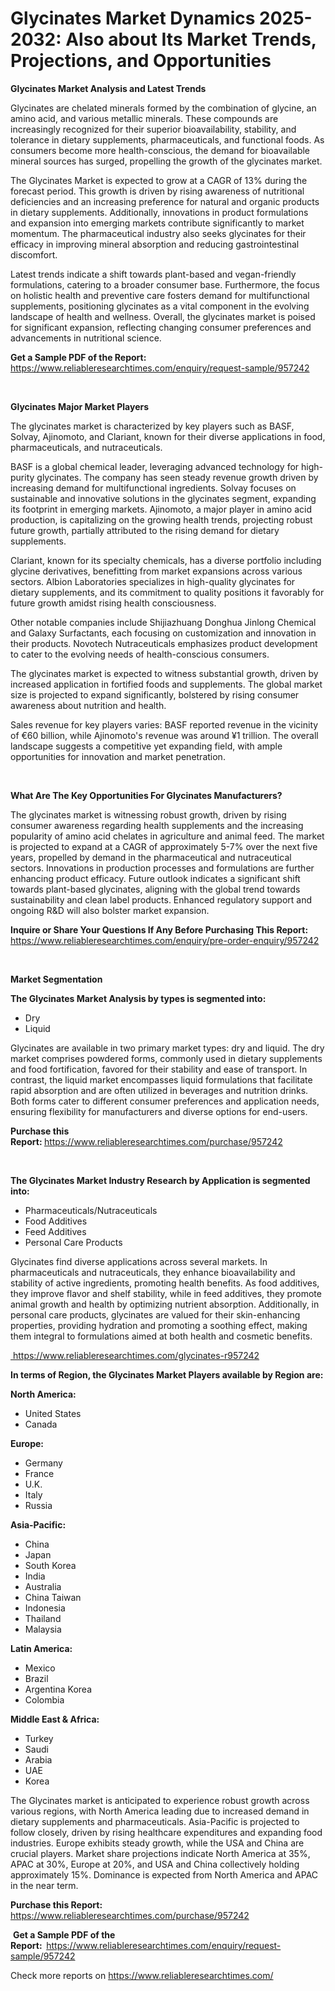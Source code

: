 <p><h1>Glycinates Market Dynamics 2025-2032: Also about Its Market Trends, Projections, and Opportunities</h1></p><p><strong>Glycinates Market Analysis and Latest Trends</strong></p>
<p><p>Glycinates are chelated minerals formed by the combination of glycine, an amino acid, and various metallic minerals. These compounds are increasingly recognized for their superior bioavailability, stability, and tolerance in dietary supplements, pharmaceuticals, and functional foods. As consumers become more health-conscious, the demand for bioavailable mineral sources has surged, propelling the growth of the glycinates market.</p><p>The Glycinates Market is expected to grow at a CAGR of 13% during the forecast period. This growth is driven by rising awareness of nutritional deficiencies and an increasing preference for natural and organic products in dietary supplements. Additionally, innovations in product formulations and expansion into emerging markets contribute significantly to market momentum. The pharmaceutical industry also seeks glycinates for their efficacy in improving mineral absorption and reducing gastrointestinal discomfort.</p><p>Latest trends indicate a shift towards plant-based and vegan-friendly formulations, catering to a broader consumer base. Furthermore, the focus on holistic health and preventive care fosters demand for multifunctional supplements, positioning glycinates as a vital component in the evolving landscape of health and wellness. Overall, the glycinates market is poised for significant expansion, reflecting changing consumer preferences and advancements in nutritional science.</p></p>
<p><strong>Get a Sample PDF of the Report:&nbsp;</strong> <a href="https://www.reliableresearchtimes.com/enquiry/request-sample/957242?utm_campaign=3317&utm_medium=2&utm_source=Github&utm_content=ia&utm_term=08032025&utm_id=glycinates">https://www.reliableresearchtimes.com/enquiry/request-sample/957242</a></p>
<p>&nbsp;</p>
<p><strong>Glycinates Major Market Players</strong></p>
<p><p>The glycinates market is characterized by key players such as BASF, Solvay, Ajinomoto, and Clariant, known for their diverse applications in food, pharmaceuticals, and nutraceuticals. </p><p>BASF is a global chemical leader, leveraging advanced technology for high-purity glycinates. The company has seen steady revenue growth driven by increasing demand for multifunctional ingredients. Solvay focuses on sustainable and innovative solutions in the glycinates segment, expanding its footprint in emerging markets. Ajinomoto, a major player in amino acid production, is capitalizing on the growing health trends, projecting robust future growth, partially attributed to the rising demand for dietary supplements.</p><p>Clariant, known for its specialty chemicals, has a diverse portfolio including glycine derivatives, benefitting from market expansions across various sectors. Albion Laboratories specializes in high-quality glycinates for dietary supplements, and its commitment to quality positions it favorably for future growth amidst rising health consciousness.</p><p>Other notable companies include Shijiazhuang Donghua Jinlong Chemical and Galaxy Surfactants, each focusing on customization and innovation in their products. Novotech Nutraceuticals emphasizes product development to cater to the evolving needs of health-conscious consumers.</p><p>The glycinates market is expected to witness substantial growth, driven by increased application in fortified foods and supplements. The global market size is projected to expand significantly, bolstered by rising consumer awareness about nutrition and health.</p><p>Sales revenue for key players varies: BASF reported revenue in the vicinity of €60 billion, while Ajinomoto's revenue was around ¥1 trillion. The overall landscape suggests a competitive yet expanding field, with ample opportunities for innovation and market penetration.</p></p>
<p>&nbsp;</p>
<p><strong>What Are The Key Opportunities For Glycinates Manufacturers?</strong></p>
<p><p>The glycinates market is witnessing robust growth, driven by rising consumer awareness regarding health supplements and the increasing popularity of amino acid chelates in agriculture and animal feed. The market is projected to expand at a CAGR of approximately 5-7% over the next five years, propelled by demand in the pharmaceutical and nutraceutical sectors. Innovations in production processes and formulations are further enhancing product efficacy. Future outlook indicates a significant shift towards plant-based glycinates, aligning with the global trend towards sustainability and clean label products. Enhanced regulatory support and ongoing R&D will also bolster market expansion.</p></p>
<p><strong>Inquire or Share Your Questions If Any Before Purchasing This Report:</strong> <a href="https://www.reliableresearchtimes.com/enquiry/pre-order-enquiry/957242?utm_campaign=3317&utm_medium=2&utm_source=Github&utm_content=ia&utm_term=08032025&utm_id=glycinates">https://www.reliableresearchtimes.com/enquiry/pre-order-enquiry/957242</a></p>
<p>&nbsp;</p>
<p><strong>Market Segmentation</strong></p>
<p><strong>The Glycinates Market Analysis by types is segmented into:</strong></p>
<p><ul><li>Dry</li><li>Liquid</li></ul></p>
<p><p>Glycinates are available in two primary market types: dry and liquid. The dry market comprises powdered forms, commonly used in dietary supplements and food fortification, favored for their stability and ease of transport. In contrast, the liquid market encompasses liquid formulations that facilitate rapid absorption and are often utilized in beverages and nutrition drinks. Both forms cater to different consumer preferences and application needs, ensuring flexibility for manufacturers and diverse options for end-users.</p></p>
<p><strong>Purchase this Report:&nbsp;</strong><a href="https://www.reliableresearchtimes.com/purchase/957242?utm_campaign=3317&utm_medium=2&utm_source=Github&utm_content=ia&utm_term=08032025&utm_id=glycinates">https://www.reliableresearchtimes.com/purchase/957242</a></p>
<p>&nbsp;</p>
<p><strong>The Glycinates Market Industry Research by Application is segmented into:</strong></p>
<p><ul><li>Pharmaceuticals/Nutraceuticals</li><li>Food Additives</li><li>Feed Additives</li><li>Personal Care Products</li></ul></p>
<p><p>Glycinates find diverse applications across several markets. In pharmaceuticals and nutraceuticals, they enhance bioavailability and stability of active ingredients, promoting health benefits. As food additives, they improve flavor and shelf stability, while in feed additives, they promote animal growth and health by optimizing nutrient absorption. Additionally, in personal care products, glycinates are valued for their skin-enhancing properties, providing hydration and promoting a soothing effect, making them integral to formulations aimed at both health and cosmetic benefits.</p></p>
<p><a href="https://www.reliableresearchtimes.com/glycinates-r957242?utm_campaign=3317&utm_medium=2&utm_source=Github&utm_content=ia&utm_term=08032025&utm_id=glycinates">&nbsp;https://www.reliableresearchtimes.com/glycinates-r957242</a></p>
<p><strong>In terms of Region, the Glycinates Market Players available by Region are:</strong></p>
<p>
    <p> <strong> North America: </strong>
        <ul>
            <li>United States</li>
            <li>Canada</li>
        </ul>
        </p> 
    <p> <strong> Europe: </strong>
        <ul>
            <li>Germany</li>
            <li>France</li>
            <li>U.K.</li>
            <li>Italy</li>
            <li>Russia</li>
        </ul>
        </p> 
    <p> <strong> Asia-Pacific: </strong>
        <ul>
            <li>China</li>
            <li>Japan</li>
            <li>South Korea</li>
            <li>India</li>
            <li>Australia</li>
            <li>China Taiwan</li>
            <li>Indonesia</li>
            <li>Thailand</li>
            <li>Malaysia</li>
        </ul>
        </p> 
    <p> <strong> Latin America: </strong>
        <ul>
            <li>Mexico</li>
            <li>Brazil</li>
            <li>Argentina Korea</li>
            <li>Colombia</li>
        </ul>
        </p> 
    <p> <strong> Middle East & Africa: </strong>
        <ul>
            <li>Turkey</li>
            <li>Saudi</li>
            <li>Arabia</li>
            <li>UAE</li>
            <li>Korea</li>
        </ul>
    </p>
    </p>
<p><p>The Glycinates market is anticipated to experience robust growth across various regions, with North America leading due to increased demand in dietary supplements and pharmaceuticals. Asia-Pacific is projected to follow closely, driven by rising healthcare expenditures and expanding food industries. Europe exhibits steady growth, while the USA and China are crucial players. Market share projections indicate North America at 35%, APAC at 30%, Europe at 20%, and USA and China collectively holding approximately 15%. Dominance is expected from North America and APAC in the near term.</p></p>
<p><strong>Purchase this Report: </strong><a href="https://www.reliableresearchtimes.com/purchase/957242?utm_campaign=3317&utm_medium=2&utm_source=Github&utm_content=ia&utm_term=08032025&utm_id=glycinates">https://www.reliableresearchtimes.com/purchase/957242</a></p>
<p>&nbsp;<strong>Get a Sample PDF of the Report:&nbsp;&nbsp;</strong><a href="https://www.reliableresearchtimes.com/enquiry/request-sample/957242?utm_campaign=3317&utm_medium=2&utm_source=Github&utm_content=ia&utm_term=08032025&utm_id=glycinates">https://www.reliableresearchtimes.com/enquiry/request-sample/957242</a></p>
<p><strong></strong></p>
<p>Check more reports on <a href="https://www.reliableresearchtimes.com/?utm_campaign=3317&utm_medium=2&utm_source=Github&utm_content=ia&utm_term=08032025&utm_id=glycinates">https://www.reliableresearchtimes.com/</a></p>
